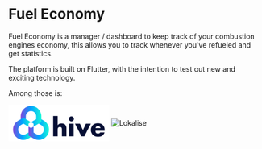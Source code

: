 # Fuel Economy

Fuel Economy is a manager / dashboard to keep track of your combustion engines economy, this allows you to track whenever you've refueled and get statistics.

The platform is built on Flutter, with the intention to test out new and exciting technology.

Among those is:

<img src="https://raw.githubusercontent.com/hivedb/hive/master/.github/logo_transparent.svg?sanitize=true" alt="Flutter Hive" width="200" align="center" />

<img src="https://github.com/lokalise/i18n-ally/raw/screenshots/lokalise-logo.png?raw=true" alt="Lokalise" width="200" align="center" />
